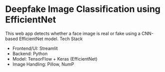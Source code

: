# Deepfake Image Classification using EfficientNet
This web app detects whether a face image is real or fake using a CNN-based EfficientNet model.
Tech Stack
- Frontend/UI: Streamlit
- Backend: Python
- Model: TensorFlow + Keras (EfficientNet)
- Image Handling: Pillow, NumP
